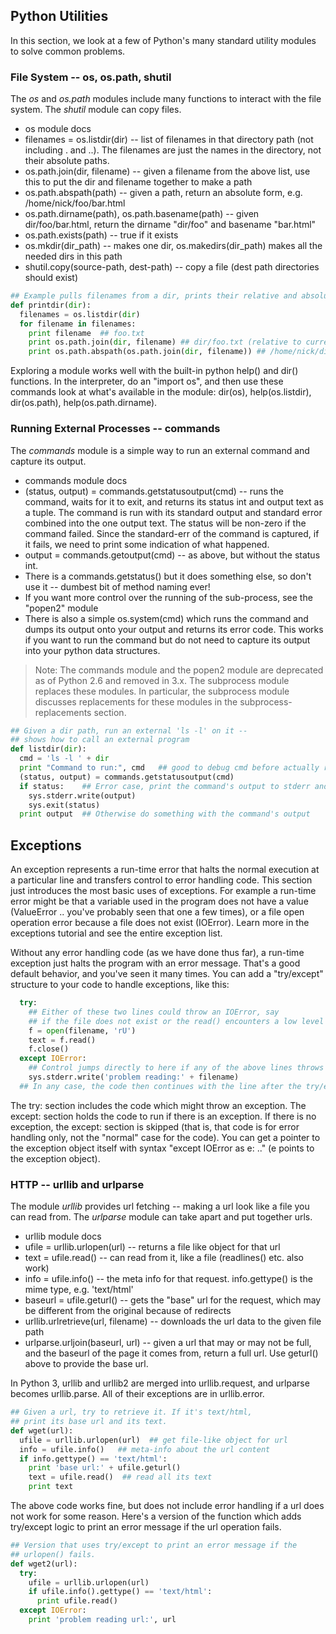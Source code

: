 ## Python Utilities
In this section, we look at a few of Python's many standard utility modules to solve common problems.

### File System -- os, os.path, shutil
The *os* and *os.path* modules include many functions to interact with the file system. The *shutil* module can copy files.

* os module docs
* filenames = os.listdir(dir) -- list of filenames in that directory path (not including . and ..). The filenames are just the names in the directory, not their absolute paths.
* os.path.join(dir, filename) -- given a filename from the above list, use this to put the dir and filename together to make a path
* os.path.abspath(path) -- given a path, return an absolute form, e.g. /home/nick/foo/bar.html
* os.path.dirname(path), os.path.basename(path) -- given dir/foo/bar.html, return the dirname "dir/foo" and basename "bar.html"
* os.path.exists(path) -- true if it exists
* os.mkdir(dir_path) -- makes one dir, os.makedirs(dir_path) makes all the needed dirs in this path
* shutil.copy(source-path, dest-path) -- copy a file (dest path directories should exist)
```python
## Example pulls filenames from a dir, prints their relative and absolute paths
def printdir(dir):
  filenames = os.listdir(dir)
  for filename in filenames:
    print filename  ## foo.txt
    print os.path.join(dir, filename) ## dir/foo.txt (relative to current dir)
    print os.path.abspath(os.path.join(dir, filename)) ## /home/nick/dir/foo.txt
```
Exploring a module works well with the built-in python help() and dir() functions. In the interpreter, do an "import os", and then use these commands look at what's available in the module: dir(os), help(os.listdir), dir(os.path), help(os.path.dirname).

### Running External Processes -- commands
The *commands* module is a simple way to run an external command and capture its output.

* commands module docs
* (status, output) = commands.getstatusoutput(cmd) -- runs the command, waits for it to exit, and returns its status int and output text as a tuple. The command is run with its standard output and standard error combined into the one output text. The status will be non-zero if the command failed. Since the standard-err of the command is captured, if it fails, we need to print some indication of what happened.
* output = commands.getoutput(cmd) -- as above, but without the status int.
* There is a commands.getstatus() but it does something else, so don't use it -- dumbest bit of method naming ever!
* If you want more control over the running of the sub-process, see the "popen2" module
* There is also a simple os.system(cmd) which runs the command and dumps its output onto your output and returns its error code. This works if you want to run the command but do not need to capture its output into your python data structures.
> Note: The commands module and the popen2 module are deprecated as of Python 2.6 and removed in 3.x. The subprocess module replaces these modules. In particular, the subprocess module discusses replacements for these modules in the subprocess-replacements section.
```python
## Given a dir path, run an external 'ls -l' on it --
## shows how to call an external program
def listdir(dir):
  cmd = 'ls -l ' + dir
  print "Command to run:", cmd   ## good to debug cmd before actually running it
  (status, output) = commands.getstatusoutput(cmd)
  if status:    ## Error case, print the command's output to stderr and exit
    sys.stderr.write(output)
    sys.exit(status)
  print output  ## Otherwise do something with the command's output
```
## Exceptions
An exception represents a run-time error that halts the normal execution at a particular line and transfers control to error handling code. This section just introduces the most basic uses of exceptions. For example a run-time error might be that a variable used in the program does not have a value (ValueError .. you've probably seen that one a few times), or a file open operation error because a file does not exist (IOError). Learn more in the exceptions tutorial and see the entire exception list.

Without any error handling code (as we have done thus far), a run-time exception just halts the program with an error message. That's a good default behavior, and you've seen it many times. You can add a "try/except" structure to your code to handle exceptions, like this:
```python
  try:
    ## Either of these two lines could throw an IOError, say
    ## if the file does not exist or the read() encounters a low level error.
    f = open(filename, 'rU')
    text = f.read()
    f.close()
  except IOError:
    ## Control jumps directly to here if any of the above lines throws IOError.
    sys.stderr.write('problem reading:' + filename)
  ## In any case, the code then continues with the line after the try/except
```
The try: section includes the code which might throw an exception. The except: section holds the code to run if there is an exception. If there is no exception, the except: section is skipped (that is, that code is for error handling only, not the "normal" case for the code). You can get a pointer to the exception object itself with syntax "except IOError as e: .." (e points to the exception object).
### HTTP -- urllib and urlparse
The module *urllib* provides url fetching -- making a url look like a file you can read from. The *urlparse* module can take apart and put together urls.

* urllib module docs
* ufile = urllib.urlopen(url) -- returns a file like object for that url
* text = ufile.read() -- can read from it, like a file (readlines() etc. also work)
* info = ufile.info() -- the meta info for that request. info.gettype() is the mime type, e.g. 'text/html'
* baseurl = ufile.geturl() -- gets the "base" url for the request, which may be different from the original because of redirects
* urllib.urlretrieve(url, filename) -- downloads the url data to the given file path
* urlparse.urljoin(baseurl, url) -- given a url that may or may not be full, and the baseurl of the page it comes from, return a full url. Use geturl() above to provide the base url.

In Python 3, urllib and urllib2 are merged into urllib.request, and urlparse becomes urllib.parse. All of their exceptions are in urllib.error.
```python
## Given a url, try to retrieve it. If it's text/html,
## print its base url and its text.
def wget(url):
  ufile = urllib.urlopen(url)  ## get file-like object for url
  info = ufile.info()   ## meta-info about the url content
  if info.gettype() == 'text/html':
    print 'base url:' + ufile.geturl()
    text = ufile.read()  ## read all its text
    print text
```
The above code works fine, but does not include error handling if a url does not work for some reason. Here's a version of the function which adds try/except logic to print an error message if the url operation fails.
```python
## Version that uses try/except to print an error message if the
## urlopen() fails.
def wget2(url):
  try:
    ufile = urllib.urlopen(url)
    if ufile.info().gettype() == 'text/html':
      print ufile.read()
  except IOError:
    print 'problem reading url:', url
```
